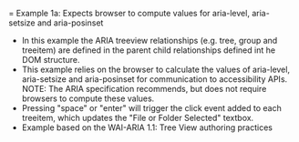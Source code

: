 = Example 1a: Expects browser to compute values for aria-level, aria-setsize and aria-posinset

* In this example the ARIA treeview relationships (e.g. tree, group and treeitem) are defined in the parent child relationships defined int he DOM structure.
* This example relies on the browser to calculate the values of aria-level, aria-setsize and aria-posinset for communication to accessibility APIs. NOTE: The ARIA specification recommends, but does not require browsers to compute these values.
* Pressing "space" or "enter" will trigger the click event added to each treeitem, which updates the "File or Folder Selected" textbox.
* Example based on the WAI-ARIA 1.1: Tree View authoring practices